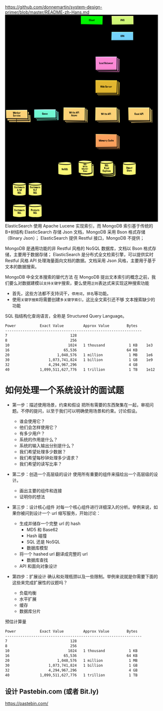 https://github.com/donnemartin/system-design-primer/blob/master/README-zh-Hans.md
![](image/note/1649265888015.png)
ElasticSearch 使用 Apache Lucene 实现索引，而 MongoDB 索引基于传统的 B+树结构
ElasticSearch 存储 Json 文档，MongoDB 采用 Bson 格式存储（Binary Json）；
ElasticSearch 提供 Restful 接口，MongoDB 不提供；

MongoDB 是通用功能的非 Restful 风格的 NoSQL 数据库，文档以 Bson 格式存储，主要用于数据存储；
ElasticSearch 是分布式全文检索引擎，可以提供实时 Restful 风格 API 处理海量面向文档的数据。文档采用 Json 风格，主要用于基于文本的数据搜索。

MongoDB 中全文本搜索的替代方法
在 MongoDB 提出文本索引的概念之前，我们要么对数据建模以`支持关键字`搜索，要么使用`正则`表达式来实现这种搜索功能

- 首先，这些方法都不支持词干，`停用词`，`排名`等功能。
- 使用`关键字搜索`将需要创建`多关键字索引`，这比全文索引还不够
  文本搜索缺少的功能

SQL 指结构化查询语言，全称是 Structured Query Language。

```
Power           Exact Value         Approx Value        Bytes
---------------------------------------------------------------
7                             128
8                             256
10                           1024   1 thousand           1 KB    1e3
16                         65,536                       64 KB
20                      1,048,576   1 million            1 MB    1e6
30                  1,073,741,824   1 billion            1 GB    1e9
32                  4,294,967,296                        4 GB
40              1,099,511,627,776   1 trillion           1 TB    1e12
```

# 如何处理一个系统设计的面试题

- 第一步：描述使用场景，约束和假设
  把所有需要的东西聚集在一起，审视问题。不停的提问，以至于我们可以明确使用场景和约束。讨论假设。

  - 谁会使用它？
  - 他们会怎样使用它？
  - 有多少用户？
  - 系统的作用是什么？
  - 系统的输入输出分别是什么？
  - 我们希望处理多少数据？
  - 我们希望每秒钟处理多少请求？
  - 我们希望的读写比率？

- 第二步：创造一个高层级的设计
  使用所有重要的组件来描绘出一个高层级的设计。

  - 画出主要的组件和连接
  - 证明你的想法

- 第三步：设计核心组件
  对每一个核心组件进行详细深入的分析。举例来说，如果你被问到设计一个 url 缩写服务，开始讨论：

  - 生成并储存一个完整 url 的 hash
    - MD5 和 Base62
    - Hash 碰撞
    - SQL 还是 NoSQL
    - 数据库模型
  - 将一个 hashed url 翻译成完整的 url
    - 数据库查找
  - API 和面向对象设计

- 第四步：扩展设计
  确认和处理瓶颈以及一些限制。举例来说就是你需要下面的这些来完成扩展性的议题吗？
  - 负载均衡
  - 水平扩展
  - 缓存
  - 数据库分片

预估计算量

```
Power           Exact Value         Approx Value        Bytes
---------------------------------------------------------------
7                             128
8                             256
10                           1024   1 thousand           1 KB
16                         65,536                       64 KB
20                      1,048,576   1 million            1 MB
30                  1,073,741,824   1 billion            1 GB
32                  4,294,967,296                        4 GB
40              1,099,511,627,776   1 trillion           1 TB
```

## 设计 Pastebin.com (或者 Bit.ly)

https://pastebin.com/
